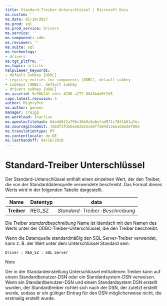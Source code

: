 ```yaml
---
title: Standard-Treiber-Unterschlüssel | Microsoft Docs
ms.custom: ''
ms.date: 01/19/2017
ms.prod: sql
ms.prod_service: drivers
ms.service: ''
ms.component: odbc
ms.reviewer: ''
ms.suite: sql
ms.technology:
- drivers
ms.tgt_pltfrm: ''
ms.topic: article
helpviewer_keywords:
- default subkey [ODBC]
- registry entries for components [ODBC], default subkey
- subkeys [ODBC], default subkey
- drivers subkey [ODBC]
ms.assetid: 9e58b24f-ebfc-4286-a272-0843b4d6f2d5
caps.latest.revision: 5
author: MightyPen
ms.author: genemi
manager: craigg
ms.workload: Inactive
ms.openlocfilehash: 64edd0f2a796c36b9c8a6efad971c7841b61a7ec
ms.sourcegitcommit: 7a6df3fd5bea9282ecdeffa94d13ea1da6def80a
ms.translationtype: MT
ms.contentlocale: de-DE
ms.lasthandoff: 04/16/2018
---
```

# <a name="default-driver-subkey"></a>Standard-Treiber Unterschlüssel
Der Standard-Unterschlüssel enthält einen einzelnen Wert, der den Treiber, die von der Standarddatenquelle verwendete beschreibt. Das Format dieses Werts wird in der folgenden Tabelle dargestellt.  
  
|Name|Datentyp|data|  
|----------|---------------|----------|  
|**Treiber**|REG_SZ|*Standard-Treiber-Beschreibung*|  
  
 Die *Treiber standardbeschreibung* Name ist identisch mit den Namen des Werts unter der ODBC-Treiber-Unterschlüssel, die den Treiber beschreibt.  
  
 Wenn die Datenquelle standardmäßig den SQL Server-Treiber verwendet, kann z. B. der Wert unter dem Unterschlüssel Standard sein:  
  
```  
Driver : REG_SZ : SQL Server  
```  
  
> [!NOTE]  
>  Der in der Standardeinstellung Unterschlüssel enthaltenen Treiber kann auf einem Standardbenutzer-DSN oder ein Standardsystem-DSN verweisen. Wenn ein Standardbenutzer-DSN und einem Standardsystem DSN erstellt wurden, der Standardtreiber richtet sich nach der DSN, der zuletzt erstellt wurde, sodass er ein gültiger Eintrag für den DSN möglicherweise nicht, die erstmalig erstellt wurde.
